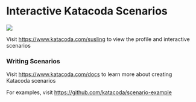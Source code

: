 # Interactive Katacoda Scenarios

[![](http://shields.katacoda.com/katacoda/susling/count.svg)](https://www.katacoda.com/susling "Get your profile on Katacoda.com")

Visit https://www.katacoda.com/susling to view the profile and interactive scenarios

### Writing Scenarios
Visit https://www.katacoda.com/docs to learn more about creating Katacoda scenarios

For examples, visit https://github.com/katacoda/scenario-example
